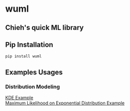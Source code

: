# wuml
## Chieh's quick ML library
## Pip Installation
```sh
pip install wuml
```


## Examples Usages

### Distribution Modeling
[KDE Example](https://github.com/endsley/wuML/blob/main/examples/distribution_modeling/markdown/basicKDE_estimate.md) \
[Maximum Likelihood on Exponential Distribution Example](https://github.com/endsley/wuML/blob/main/examples/distribution_modeling/markdown/basicKDE_estimate.md)





